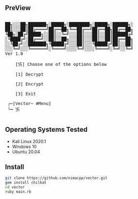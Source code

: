 ## PreView
<pre>

██╗░░░██╗███████╗░█████╗░████████╗░█████╗░██████╗░
██║░░░██║██╔════╝██╔══██╗╚══██╔══╝██╔══██╗██╔══██╗
╚██╗░██╔╝█████╗░░██║░░╚═╝░░░██║░░░██║░░██║██████╔╝
░╚████╔╝░██╔══╝░░██║░░██╗░░░██║░░░██║░░██║██╔══██╗
░░╚██╔╝░░███████╗╚█████╔╝░░░██║░░░╚█████╔╝██║░░██║
░░░╚═╝░░░╚══════╝░╚════╝░░░░╚═╝░░░░╚════╝░╚═╝░░╚═╝ 
Ver 1.0

	[卐] Choose one of the options below 

	[1] Decrypt 

	[2] Encrypt 

	[3] Exit 

 ┌─[Vector~ #Menu]
 └╼ 卐 

</pre>
## Operating Systems Tested
- Kali Linux 2020.1
- Windows 10
- Ubuntu 20.04


## Install 
```bash
git clone https://github.com/nimacpp/vector.git
gem install chilkat
cd vector
ruby main.rb
```



